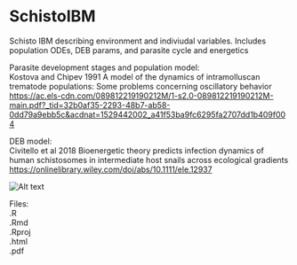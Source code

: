 # SchistoIBM  
  
Schisto IBM describing environment and indiviudal variables. Includes population ODEs, DEB params, and parasite cycle and energetics  

Parasite development stages and population model:  
Kostova and Chipev 1991 A model of the dynamics of intramolluscan trematode populations: Some problems concerning oscillatory behavior  
https://ac.els-cdn.com/089812219190212M/1-s2.0-089812219190212M-main.pdf?_tid=32b0af35-2293-48b7-ab58-0dd79a9ebb5c&acdnat=1529442002_a41f53ba9fc6295fa2707dd1b409f004

DEB model:  
Civitello et al 2018 Bioenergetic theory predicts infection dynamics of human schistosomes in intermediate host snails across ecological gradients  
https://onlinelibrary.wiley.com/doi/abs/10.1111/ele.12937  
  
![Alt text](https://github.com/darwinanddavis/SchistoIBM/sibm_notes1.jpg?raw=true "Notes for Schisto population and DEB model")  

Files:  
.R  
.Rmd  
.Rproj  
.html  
.pdf  

